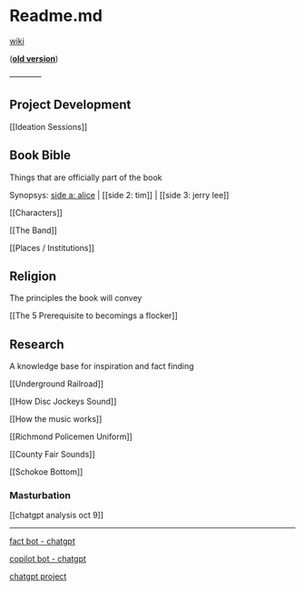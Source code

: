 # Readme.md

[wiki](https://github.com/tryscer/flock/wiki)

(**[old version](https://docs.google.com/document/d/1iwVtBTD-E5vu2gH1bZg4UDK4Tl84ruzERf3vYHZ-_es/)**)

————

## Project Development

[[Ideation Sessions]]

## Book Bible

Things that are officially part of the book

Synopsys: [side a: alice](synopsis-side-a.md) | [[side 2: tim]] | [[side 3: jerry lee]]

[[Characters]]

[[The Band]]

[[Places / Institutions]]

## Religion

The principles the book will convey

[[The 5 Prerequisite to becomings a flocker]]

## Research

A knowledge base for inspiration and fact finding

[[Underground Railroad]]

[[How Disc Jockeys Sound]]

[[How the music works]]

[[Richmond Policemen Uniform]]

[[County Fair Sounds]]

[[Schokoe Bottom]]

### Masturbation

[[chatgpt analysis oct 9]]

---

[fact bot - chatgpt](https://chatgpt.com/g/g-68a3adc8ce80819188f995c0f8c15f03-1958-accurate)

[copilot bot - chatgpt](https://chatgpt.com/g/g-68c3010338908191a5e04e2429a112cc-flock-copilot)

[chatgpt project](https://chatgpt.com/g/g-p-68c287b4338c8191ac5aa832bfdcd318-flock-novel/project)

